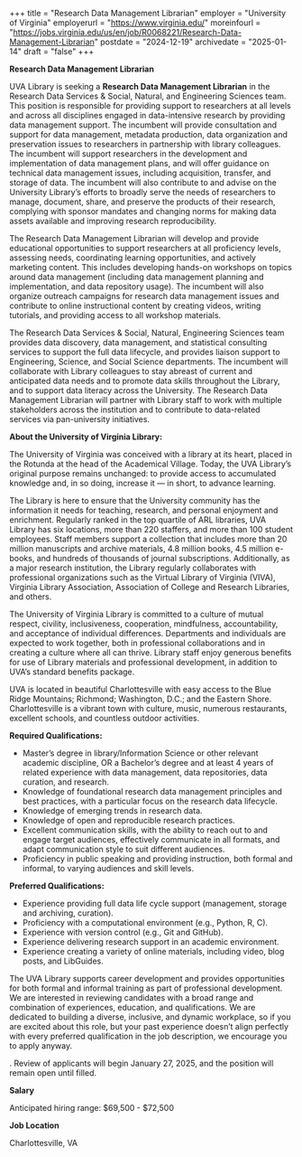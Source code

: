 +++
title = "Research Data Management Librarian"
employer = "University of Virginia"
employerurl = "https://www.virginia.edu/"
moreinfourl = "https://jobs.virginia.edu/us/en/job/R0068221/Research-Data-Management-Librarian"
postdate = "2024-12-19"
archivedate = "2025-01-14"
draft = "false"
+++

**Research Data Management Librarian**

UVA Library is seeking a **Research Data Management Librarian** in the Research Data Services & Social, Natural, and Engineering Sciences team. This position is responsible for providing support to researchers at all levels and across all disciplines engaged in data-intensive research by providing data management support. The incumbent will provide consultation and support for data management, metadata production, data organization and preservation issues to researchers in partnership with library colleagues. The incumbent will support researchers in the development and implementation of data management plans, and will offer guidance on technical data management issues, including acquisition, transfer, and storage of data. The incumbent will also contribute to and advise on the University Library’s efforts to broadly serve the needs of researchers to manage, document, share, and preserve the products of their research, complying with sponsor mandates and changing norms for making data assets available and improving research reproducibility.  

The Research Data Management Librarian will develop and provide educational opportunities to support researchers at all proficiency levels, assessing needs, coordinating learning opportunities, and actively marketing content. This includes developing hands-on workshops on topics around data management (including data management planning and implementation, and data repository usage). The incumbent will also organize outreach campaigns for research data management issues and contribute to online instructional content by creating videos, writing tutorials, and providing access to all workshop materials.  

The Research Data Services & Social, Natural, Engineering Sciences team provides data discovery, data management, and statistical consulting services to support the full data lifecycle, and provides liaison support to Engineering, Science, and Social Science departments. The incumbent will collaborate with Library colleagues to stay abreast of current and anticipated data needs and to promote data skills throughout the Library, and to support data literacy across the University. The Research Data Management Librarian will partner with Library staff to work with multiple stakeholders across the institution and to contribute to data-related services via pan-university initiatives.  

**About the University of Virginia Library:**

The University of Virginia was conceived with a library at its heart, placed in the Rotunda at the head of the Academical Village. Today, the UVA Library’s original purpose remains unchanged: to provide access to accumulated knowledge and, in so doing, increase it — in short, to advance learning.

The Library is here to ensure that the University community has the information it needs for teaching, research, and personal enjoyment and enrichment. Regularly ranked in the top quartile of ARL libraries, UVA Library has six locations, more than 220 staffers, and more than 100 student employees. Staff members support a collection that includes more than 20 million manuscripts and archive materials, 4.8 million books, 4.5 million e-books, and hundreds of thousands of journal subscriptions. Additionally, as a major research institution, the Library regularly collaborates with professional organizations such as the Virtual Library of Virginia (VIVA), Virginia Library Association, Association of College and Research Libraries, and others.

The University of Virginia Library is committed to a culture of mutual respect, civility, inclusiveness, cooperation, mindfulness, accountability, and acceptance of individual differences. Departments and individuals are expected to work together, both in professional collaborations and in creating a culture where all can thrive. Library staff enjoy generous benefits for use of Library materials and professional development, in addition to UVA’s standard benefits package.

UVA is located in beautiful Charlottesville with easy access to the Blue Ridge Mountains; Richmond; Washington, D.C.; and the Eastern Shore. Charlottesville is a vibrant town with culture, music, numerous restaurants, excellent schools, and countless outdoor activities.

**Required Qualifications:**  

- Master’s degree in library/Information Science or other relevant academic discipline, OR a Bachelor’s degree and at least 4 years of related experience with data management, data repositories, data curation, and research.  
- Knowledge of foundational research data management principles and best practices, with a particular focus on the research data lifecycle.  
- Knowledge of emerging trends in research data.  
- Knowledge of open and reproducible research practices.  
- Excellent communication skills, with the ability to reach out to and engage target audiences, effectively communicate in all formats, and adapt communication style to suit different audiences.  
- Proficiency in public speaking and providing instruction, both formal and informal, to varying audiences and skill levels.  

**Preferred Qualifications:**

- Experience providing full data life cycle support (management, storage and archiving, curation). 
- Proficiency with a computational environment (e.g., Python, R, C).  
- Experience with version control (e.g., Git and GitHub).  
- Experience delivering research support in an academic environment.  
- Experience creating a variety of online materials, including video, blog posts, and LibGuides.  

The UVA Library supports career development and provides opportunities for both formal and informal training as part of professional development. We are interested in reviewing candidates with a broad range and combination of experiences, education, and qualifications. We are dedicated to building a diverse, inclusive, and dynamic workplace, so if you are excited about this role, but your past experience doesn’t align perfectly with every preferred qualification in the job description, we encourage you to apply anyway. 

. Review of applicants will begin January 27, 2025, and the position will remain open until filled. 


**Salary**

Anticipated hiring range: $69,500 - $72,500

**Job Location**

Charlottesville, VA
